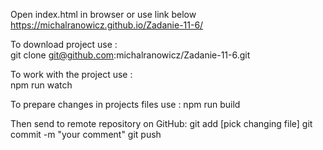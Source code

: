 Open index.html in browser or use link below  
https://michalranowicz.github.io/Zadanie-11-6/

To download project use :  
git clone git@github.com:michalranowicz/Zadanie-11-6.git

To work with the project use :  
npm run watch

To prepare changes in projects files use :
npm run build

Then send to remote repository on GitHub:
git add [pick changing file]
git commit -m "your comment"
git push
